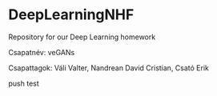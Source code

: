 # DeepLearningNHF

Repository for our Deep Learning homework

Csapatnév: veGANs

Csapattagok: Váli Valter, Nandrean David Cristian, Csató Erik

push test